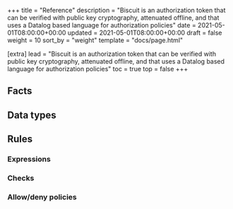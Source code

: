 +++
title = "Reference"
description = "Biscuit is an authorization token that can be verified with public key cryptography, attenuated offline, and that uses a Datalog based language for authorization policies"
date = 2021-05-01T08:00:00+00:00
updated = 2021-05-01T08:00:00+00:00
draft = false
weight = 10
sort_by = "weight"
template = "docs/page.html"

[extra]
lead = "Biscuit is an authorization token that can be verified with public key cryptography, attenuated offline, and that uses a Datalog based language for authorization policies"
toc = true
top = false
+++

## Facts

## Data types

## Rules

### Expressions

### Checks

### Allow/deny policies